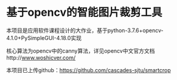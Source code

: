 # 基于opencv的智能图片裁剪工具
本项目是应用软件课程设计的大作业，基于python-3.7.6+opencv-4.1.0+PySimpleGUI-4.18.0实现

核心算法为opencv中的canny算法，详见opencv中文官方文档http://www.woshicver.com/

本项目已上传github：https://github.com/cascades-sjtu/smartcrop
